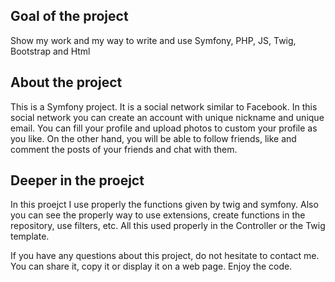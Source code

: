 
## Goal of the project
Show my work and my way to write and use Symfony, PHP, JS, Twig, Bootstrap and Html

## About the project
This is a Symfony project. It is a social network similar to Facebook. In this social network you can create an account with unique nickname and unique email. You can fill your profile and upload photos to custom your profile as you like.
On the other hand, you will be able to follow friends, like and comment the posts of your friends and chat with them.

## Deeper in the proejct
In this proejct I use properly the functions given by twig and symfony. Also you can see the properly way to use extensions, create functions in the repository, use filters, etc.
All this used properly in the Controller or the Twig template. 

If you have any questions about this project, do not hesitate to contact me.
You can share it, copy it or display it on a web page.
Enjoy the code.
